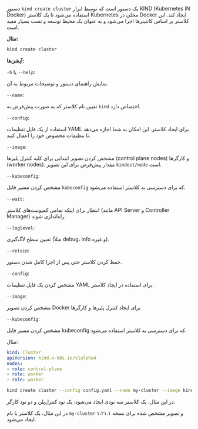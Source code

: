 دستور `kind create cluster` یک دستور است که توسط ابزار KIND (Kubernetes IN Docker) استفاده می‌شود تا یک کلاستر Kubernetes محلی در Docker ایجاد کند. این کلاستر بر اساس کانتینر‌ها اجرا می‌شود و به عنوان یک محیط توسعه و تست بسیار مفید است.

**مثال:**


```bash
kind create cluster
```

**آپشن‌ها:**


`-h` یا `--help`:

   نمایش راهنمای دستور و توضیحات مربوط به آن.

`--name`:

   تعیین نام کلاستر که به صورت پیش‌فرض به `kind` اختصاص دارد.

`--config`:

   استفاده از یک فایل تنظیمات YAML برای ایجاد کلاستر. این امکان به شما اجازه می‌دهد تا تنظیمات مخصوص خود را اعمال کنید.

`--image`:

   مشخص کردن تصویر ابتدایی برای کلیه کنترل پلیرها (control plane nodes) و کارگرها (worker nodes). مقدار پیش‌فرض برای این تصویر `kindest/node` است.

`--kubeconfig`:


   مشخص کردن مسیر فایل `kubeconfig` که برای دسترسی به کلاستر استفاده می‌شود.

`--wait`:

 انتظار برای اینکه تمامی کمپوننت‌های کلاستر (مانند API Server و Controller Manager) راه‌اندازی شوند.
   

`--loglevel`:

تعیین سطح لاگ‌گیری (مثلاً debug، info و غیره).

`--retain`:

حفظ کردن کلاستر حتی پس از اجرا کامل شدن دستور.

`--config`:

    
مشخص کردن یک فایل تنظیمات YAML برای استفاده در ایجاد کلاستر.

`--image`:

مشخص کردن تصویر Docker برای ایجاد کنترل پلیرها و کارگرها

`--kubeconfig`:


مشخص کردن مسیر فایل kubeconfig که برای دسترسی به کلاستر استفاده می‌شود.
    

مثال:

```yaml
kind: Cluster
apiVersion: kind.x-k8s.io/v1alpha4
nodes:
- role: control-plane
- role: worker
- role: worker
```


```bash
kind create cluster --config config.yaml --name my-cluster --image kindest/node:v1.21.1
```

در این مثال، یک کلاستر سه نودی ایجاد می‌شود: یک نود کنترل‌پلن و دو نود کارگر.

در این مثال، یک کلاستر با نام `my-cluster` و تصویر مشخص شده برای نسخه ۱.۲۱.۱ ایجاد می‌شود.
